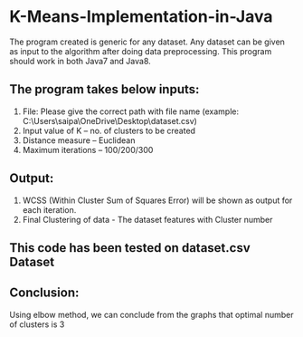 # K-Means-Implementation-in-Java 
The program created is generic for any dataset. 
Any dataset can be given as input to the algorithm after doing data preprocessing. This program should work in both Java7 and Java8. 
## The program takes below inputs:
1.	File: Please give the correct path with file name (example: C:\Users\saipa\OneDrive\Desktop\dataset.csv)
2.	Input value of K – no. of clusters to be created
3.	Distance measure – Euclidean
4.	Maximum iterations – 100/200/300
## Output:
1.	WCSS (Within Cluster Sum of Squares Error) will be shown as output for each iteration.
2.	Final Clustering of data - The dataset features with Cluster number 

## This code has been tested on dataset.csv Dataset
## Conclusion:
Using elbow method, we can conclude from the graphs that optimal number of clusters is 3
